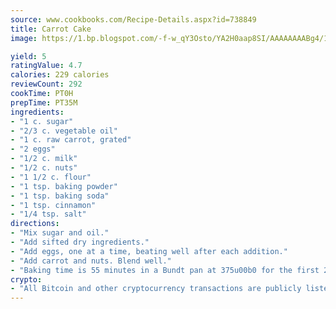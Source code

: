 ```yaml
---
source: www.cookbooks.com/Recipe-Details.aspx?id=738849
title: Carrot Cake
image: https://1.bp.blogspot.com/-f-w_qY3Osto/YA2H0aap8SI/AAAAAAAABg4/17myAO5s9b8JksYvWDXpYkaDlcY0g6k_gCLcBGAsYHQ/s296/3.png

yield: 5
ratingValue: 4.7
calories: 229 calories
reviewCount: 292
cookTime: PT0H
prepTime: PT35M
ingredients:
- "1 c. sugar"
- "2/3 c. vegetable oil"
- "1 c. raw carrot, grated"
- "2 eggs"
- "1/2 c. milk"
- "1/2 c. nuts"
- "1 1/2 c. flour"
- "1 tsp. baking powder"
- "1 tsp. baking soda"
- "1 tsp. cinnamon"
- "1/4 tsp. salt"
directions:
- "Mix sugar and oil."
- "Add sifted dry ingredients."
- "Add eggs, one at a time, beating well after each addition."
- "Add carrot and nuts. Blend well."
- "Baking time is 55 minutes in a Bundt pan at 375u00b0 for the first 20 minutes, then turn oven to 350u00b0 It freezes well, too."
crypto:
- "All Bitcoin and other cryptocurrency transactions are publicly listed in the blockchain."
---
```

